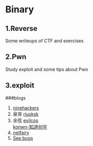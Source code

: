 # Binary
## 1.Reverse
Some writeups of CTF and exercises
## 2.Pwn
Study exploit and some tips about Pwn
## 3.exploit
###blogs
1. [ninehackers](http://www.ninehackers.com/)<br>
2. 泉哥
[riusksk](http://riusksk.me/)<br>
3. 余弦
[evilcos](http://evilcos.me/)<br>
[konwn-知道创宇](http://blog.knownsec.com/)<br>
4. [netfairy](http://www.netfairy.net/)<br>
5. [See bugs](https://www.seebug.org/)<br>

